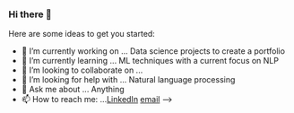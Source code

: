 ### Hi there 👋


Here are some ideas to get you started:

- 🔭 I’m currently working on ... Data science projects to create a portfolio
- 🌱 I’m currently learning ... ML techniques with a current focus on NLP
- 👯 I’m looking to collaborate on ... 
- 🤔 I’m looking for help with ... Natural language processing
- 💬 Ask me about ... Anything
- 📫 How to reach me: ...[LinkedIn](https://www.linkedin.com/in/michael-wise-3a831134)
[email](mwmikewise@gmail.com)
-->
